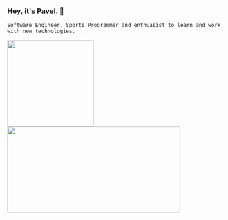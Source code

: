 ### Hey, it's Pavel.  👋 
`Software Engineer, Sports Programmer and enthuasist to learn and work with new technologies.` 
<div style={{flex-direction: "row", allign-items:"center"}}>
<img height="200" src="https://github-readme-stats.vercel.app/api/top-langs/?username=ar-pavel&layout=compact" />   <img height="200" width="400" src="https://github-readme-stats.vercel.app/api?username=ar-pavel&show_icons=true" />
  
  </div>

<!--
**ar-pavel/ar-pavel** is a ✨ _special_ ✨ repository because its `README.md` (this file) appears on your GitHub profile.

Here are some ideas to get you started:

- 🔭 I’m currently working on ...
- 🌱 I’m currently learning ...
- 👯 I’m looking to collaborate on ...
- 🤔 I’m looking for help with ...
- 💬 Ask me about ...
- 📫 How to reach me: ...
- 😄 Pronouns: ...
- ⚡ Fun fact: ...
-->
